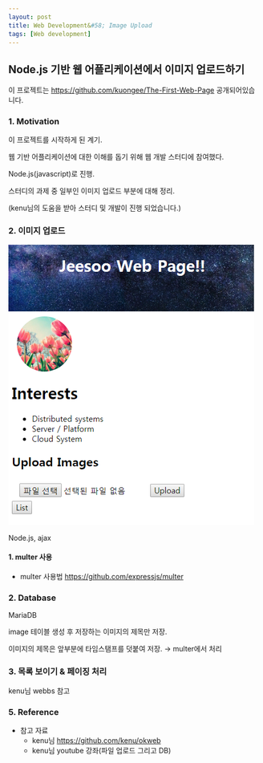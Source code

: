 ```yaml
---
layout: post
title: Web Development&#58; Image Upload
tags: [Web development]
---
```


## Node.js 기반 웹 어플리케이션에서 이미지 업로드하기
이 프로젝트는 <https://github.com/kuongee/The-First-Web-Page> 공개되어있습니다.

### 1. Motivation
이 프로젝트를 시작하게 된 계기.

웹 기반 어플리케이션에 대한 이해를 돕기 위해 웹 개발 스터디에 참여했다.

Node.js(javascript)로 진행. 

스터디의 과제 중 일부인 이미지 업로드 부분에 대해 정리.

(kenu님의 도움을 받아 스터디 및 개발이 진행 되었습니다.)

### 2. 이미지 업로드 
![첫 페이지 모습](assets/img/webDevelopment/web_imageUpload1.png)

Node.js, ajax

#### 1. multer 사용
* multer 사용법 <https://github.com/expressjs/multer>

### 2. Database
MariaDB

image 테이블 생성 후 저장하는 이미지의 제목만 저장.

이미지의 제목은 앞부분에 타임스탬프를 덧붙여 저장. &rarr; multer에서 처리

### 3. 목록 보이기 & 페이징 처리
kenu님 webbs 참고
    
    
### 5. Reference
* 참고 자료
    - kenu님 <https://github.com/kenu/okweb>
    - kenu님 youtube 강좌(파일 업로드 그리고 DB)


